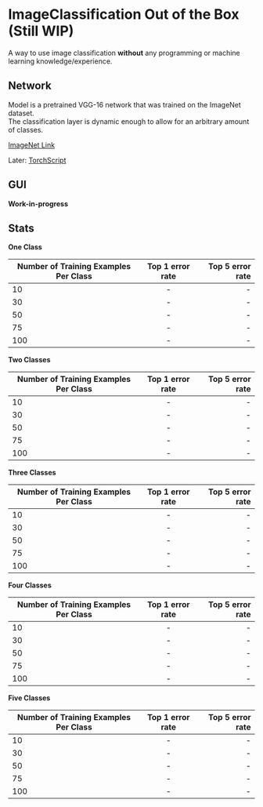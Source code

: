 # ImageClassification Out of the Box (Still WIP)

A way to use image classification **without** any programming or machine learning knowledge/experience.  

## Network
Model is a pretrained VGG-16 network that was trained on the ImageNet dataset.  
The classification layer is dynamic enough to allow for an arbitrary amount of classes. 
  
[ImageNet Link](http://www.image-net.org/ "ImageNet Link")  
   
Later:
[TorchScript](https://pytorch.org/docs/stable/jit.html "TorchScript")

## GUI

**Work-in-progress**


## Stats

**One Class**  

| Number of Training Examples Per Class  | Top 1 error rate | Top 5 error rate |
| ------------- |:-------------:| -----:|
| 10  | - | - |
| 30  | - | - |
| 50  | - | - |
| 75  | - | - |
| 100 | - | - |
  
**Two Classes**  

| Number of Training Examples Per Class  | Top 1 error rate | Top 5 error rate |
| ------------- |:-------------:| -----:|
| 10  | - | - |
| 30  | - | - |
| 50  | - | - |
| 75  | - | - |
| 100 | - | - |
  
**Three Classes**  

| Number of Training Examples Per Class  | Top 1 error rate | Top 5 error rate |
| ------------- |:-------------:| -----:|
| 10  | - | - |
| 30  | - | - |
| 50  | - | - |
| 75  | - | - |
| 100 | - | - |
  
**Four Classes**  

| Number of Training Examples Per Class  | Top 1 error rate | Top 5 error rate |
| ------------- |:-------------:| -----:|
| 10  | - | - |
| 30  | - | - |
| 50  | - | - |
| 75  | - | - |
| 100 | - | - |
  
**Five Classes**  

| Number of Training Examples Per Class  | Top 1 error rate | Top 5 error rate |
| ------------- |:-------------:| -----:|
| 10  | - | - |
| 30  | - | - |
| 50  | - | - |
| 75  | - | - |
| 100 | - | - |
